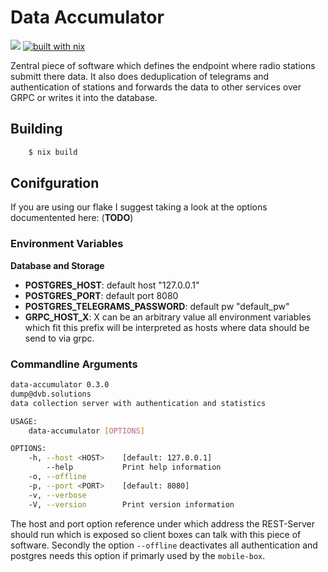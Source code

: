 # Data Accumulator

![](https://img.shields.io/endpoint?label=data-accumulator.x86_64-linux&logo=github&logoColor=red&url=https%3A%2F%2Fhydra.hq.c3d2.de%2Fjob%2Fdvb-dump%2Fdata-accumulator%2Fdata-accumulator.x86_64-linux%2Fshield)
[![built with nix](https://builtwithnix.org/badge.svg)](https://builtwithnix.org)


Zentral piece of software which defines the endpoint where radio stations submitt there data. It also does deduplication of telegrams and authentication 
of stations and forwards the data to other services over GRPC or writes it into the database.

## Building

```bash
    $ nix build
```

## Conifguration

If you are using our flake I suggest taking a look at the options documentented here: (**TODO**)

### Environment Variables

**Database and Storage**

- **POSTGRES_HOST**: default host "127.0.0.1"
- **POSTGRES_PORT**: default port 8080
- **POSTGRES_TELEGRAMS_PASSWORD**: default pw "default_pw"
- **GRPC_HOST_X**: X can be an arbitrary value all environment variables which 
        fit this prefix will be interpreted as hosts where data should be send to 
        via grpc.


### Commandline Arguments


```bash
data-accumulator 0.3.0
dump@dvb.solutions
data collection server with authentication and statistics

USAGE:
    data-accumulator [OPTIONS]

OPTIONS:
    -h, --host <HOST>    [default: 127.0.0.1]
        --help           Print help information
    -o, --offline
    -p, --port <PORT>    [default: 8080]
    -v, --verbose
    -V, --version        Print version information
```

The host and port option reference under which address the REST-Server should run which is exposed so client boxes 
can talk with this piece of software. Secondly the option `--offline` deactivates all authentication and postgres needs 
this option if primarly used by the `mobile-box`.
